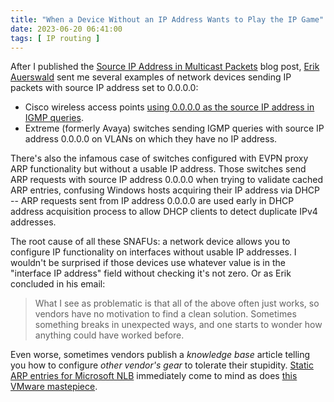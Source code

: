 ```yaml
---
title: "When a Device Without an IP Address Wants to Play the IP Game"
date: 2023-06-20 06:41:00
tags: [ IP routing ]
---
```

After I published the [Source IP Address in Multicast Packets](/2023/06/multicast-source-address.html) blog post, [Erik Auerswald](https://www.linkedin.com/in/erik-auerswald-2b8b73171) sent me several examples of network devices sending IP packets with source IP address set to 0.0.0.0:

* Cisco wireless access points [using 0.0.0.0 as the source IP address in IGMP queries](https://extremeportal.force.com/ExtrArticleDetail?an=000111647).
* Extreme (formerly Avaya) switches sending IGMP queries with source IP address 0.0.0.0 on VLANs on which they have no IP address.
<!--more-->
There's also the infamous case of switches configured with EVPN proxy ARP functionality but without a usable IP address. Those switches send ARP requests with source IP address 0.0.0.0 when trying to validate cached ARP entries, confusing Windows hosts acquiring their IP address via DHCP -- ARP requests sent from IP address 0.0.0.0 are used early in DHCP address acquisition process to allow DHCP clients to detect duplicate IPv4 addresses.

The root cause of all these SNAFUs: a network device allows you to configure IP functionality on interfaces without usable IP addresses. I wouldn't be surprised if those devices use whatever value is in the "interface IP address" field without checking it's not zero. Or as Erik concluded in his email:

> What I see as problematic is that all of the above often just works, so vendors have no motivation to find a clean solution.  Sometimes something breaks in unexpected ways, and one starts to wonder how anything could have worked before.

Even worse, sometimes vendors publish a _knowledge base_ article telling you how to configure _other vendor's gear_ to tolerate their stupidity. [Static ARP entries for Microsoft NLB](https://learn.microsoft.com/en-us/troubleshoot/windows-server/networking/configure-network-to-support-nlb-operation-mode) immediately come to mind as does [this VMware mastepiece](https://kb.vmware.com/s/article/1003804).
